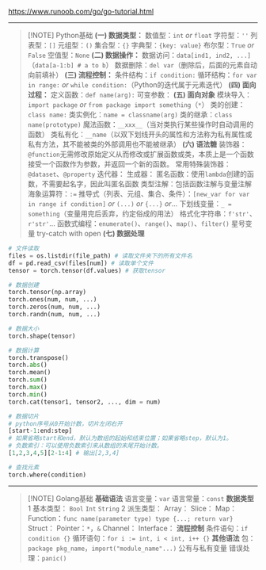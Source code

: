 https://www.runoob.com/go/go-tutorial.html

---

> [!NOTE] Python基础
**(一) 数据类型：**
数值型：`int` $or$ `float`
字符型：`''`
列表型：`[]`
元组型：`()`
集合型：`{}`
字典型：`{key: value}`
布尔型：`True` $or$ `False`
空值型：`None`
**(二) 数据操作：**
数据访问：`data[ind1, ind2, ...]`（`data[a-1:b] # a to b`）
数据删除：`del var`（删除后，后面的元素自动向前填补）
**(三) 流程控制：**
条件结构：`if condition:`
循环结构：`for var in range:` $or$ `while condition:`（Python的迭代属于元素迭代）
**(四) 面向过程：**
定义函数：`def name(arg):`
可变参数：
**(五) 面向对象**
模块导入：`import package` $or$ `from package import something`（`*`）
类的创建：`class name:`
类实例化：`name = classname(arg)`
类的继承：`class name(prototype)`
魔法函数：`__xxx__`（当对类执行某些操作时自动调用的函数）
类私有化：`__name`（以双下划线开头的属性和方法称为私有属性或私有方法，其不能被类的外部调用也不能被继承）
**(六) 语法糖**
装饰器：`@function`无需修改原始定义从而修改或扩展函数或类，本质上是一个函数接受一个函数作为参数，并返回一个新的函数。
常用特殊装饰器：`@dataset`、`@property`
迭代器：
生成器：
匿名函数：使用`lambda`创建的函数，不需要起名字，因此叫匿名函数
类型注解：包括函数注解与变量注解
海象运算符：`:=`
推导式（列表、元组、集合、条件）：`[new_var for var in range if condition]` $or$ `(...)` $or$  `{...}` $or...$
下划线变量：`_ = something`（变量用完后丢弃，约定俗成的用法）
格式化字符串：`f'str'`、`r'str'`...
函数式编程：`enumerate()`、`range()`、`map()`、`filter()`
星号变量
try-catch
with open
**(七) 数据处理**
```python
# 文件读取
files = os.listdir(file_path) # 读取文件夹下的所有文件名
df = pd.read_csv(files[num]) # 读取单个文件
tensor = torch.tensor(df.values) # 获取tensor
```
```python
# 数据创建
torch.tensor(np.array)
torch.ones(num, num, ...)
torch.zeros(num, num, ...)
torch.randn(num, num, ...)
```
```python
# 数据大小
torch.shape(tensor)
```
```python
# 数据计算
torch.transpose()
torch.abs()
torch.mean()
torch.sum()
torch.max()
torch.min()
torch.cat(tensor1, tensor2, ..., dim = num)
```
```python
# 数据切片
# python序号从0开始计数，切片左闭右开
[start-1:end:step]
# 如果省略start和end，默认为数组的起始和结束位置；如果省略step，默认为1。
# 负数索引：可以使用负数索引来从数组的末尾开始计数。
[1,2,3,4,5][2-1:4] # 输出[2,3,4]
```
```python
# 查找元素
torch.where(condition)
```

---

> [!NOTE] Golang基础
**基础语法**
语言变量：`var`
语言常量：`const`
**数据类型**
1 基本类型：
`Bool`
`Int`
`String`
 2 派生类型：
Array：
Slice：
Map：
Function：`func name(parameter type) type {...; return var}`
Struct：
Pointer：`*`，`&`
Channel：
Interface：
**流程控制**
条件语句：`if condition {}`
循环语句：`for i := int, i < int, i++ {}`
**其他语法**
包：`package pkg_name`，`import("module_name"...)`
公有与私有变量
错误处理：`panic()`